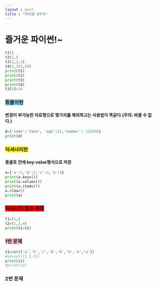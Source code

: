 ```yaml
---
layout : post
title : "파이썬 6주차"
---
```

# 즐거운 파이썬!~
```python
t1()
t2(1,)
t3(1,2,3)
t4(1,2(3,4))
print(t1)
print(t2)
print(t3)
print(t4)
t3[0]=10
```
### <span style="background-color:skyblue">튜플이란</span>
#### 변경이 부가능한 자료형으로 몇가지를 제외하고는 사용법이 똑같다.(주의: 바꿀 수 없다.)
```python
d={'name':'Jane', 'age':12,'number': 123456}
print(d)
```
### <span style="background-color:yellow">딕셔너리란</span>
#### 중괄호 안에 key:value형식으로 저장
 ```python
a={'a':1,'b':2,'c':3,'d':4}
print(a.keys())
print(a.values())
print(a.items())
a.clear()
print(a)
```
### <span style="background-color:red">딕셔너리 함수 예제</span>
```python
t1=(1,)
t2=(2,3,4)
print(t1+t2)
```

### <span style="background-color:pink">1번 문제</span>
```python
s1=set(['a','b','c','d','d','d','e','a'])
#s2=set([1,2,3])
print(s1)
#print(s2)
```
### <span style="background-color:yellow green">2번 문제</span>
